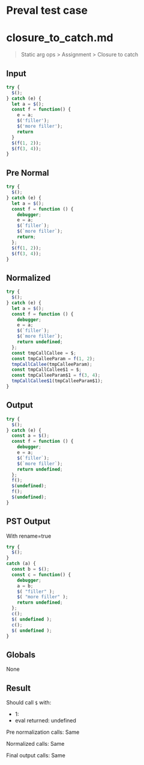 # Preval test case

# closure_to_catch.md

> Static arg ops > Assignment > Closure to catch
>
>

## Input

`````js filename=intro
try {
  $();
} catch (e) {
  let a = $();
  const f = function() {
    e = a;
    $('filler');
    $('more filler');
    return
  }
  $(f(1, 2));
  $(f(3, 4));
}
`````

## Pre Normal


`````js filename=intro
try {
  $();
} catch (e) {
  let a = $();
  const f = function () {
    debugger;
    e = a;
    $(`filler`);
    $(`more filler`);
    return;
  };
  $(f(1, 2));
  $(f(3, 4));
}
`````

## Normalized


`````js filename=intro
try {
  $();
} catch (e) {
  let a = $();
  const f = function () {
    debugger;
    e = a;
    $(`filler`);
    $(`more filler`);
    return undefined;
  };
  const tmpCallCallee = $;
  const tmpCalleeParam = f(1, 2);
  tmpCallCallee(tmpCalleeParam);
  const tmpCallCallee$1 = $;
  const tmpCalleeParam$1 = f(3, 4);
  tmpCallCallee$1(tmpCalleeParam$1);
}
`````

## Output


`````js filename=intro
try {
  $();
} catch (e) {
  const a = $();
  const f = function () {
    debugger;
    e = a;
    $(`filler`);
    $(`more filler`);
    return undefined;
  };
  f();
  $(undefined);
  f();
  $(undefined);
}
`````

## PST Output

With rename=true

`````js filename=intro
try {
  $();
}
catch (a) {
  const b = $();
  const c = function() {
    debugger;
    a = b;
    $( "filler" );
    $( "more filler" );
    return undefined;
  };
  c();
  $( undefined );
  c();
  $( undefined );
}
`````

## Globals

None

## Result

Should call `$` with:
 - 1: 
 - eval returned: undefined

Pre normalization calls: Same

Normalized calls: Same

Final output calls: Same
